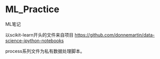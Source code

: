 # ML_Practice
ML笔记

以scikit-learn开头的文件来自项目 https://github.com/donnemartin/data-science-ipython-notebooks

process系列文件为私有数据处理脚本。